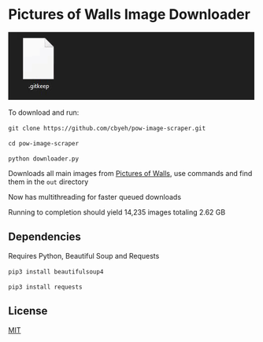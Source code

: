 # Pictures of Walls Image Downloader

![](example.gif)

To download and run:

`git clone https://github.com/cbyeh/pow-image-scraper.git`

`cd pow-image-scraper`

`python downloader.py`

Downloads all main images from [Pictures of Walls](http:picturesofwalls.com), use commands and find them in the `out` directory

Now has multithreading for faster queued downloads

Running to completion should yield 14,235 images totaling 2.62 GB

## Dependencies

Requires Python, Beautiful Soup and Requests

`pip3 install beautifulsoup4`

`pip3 install requests`

## License

[MIT](https://choosealicense.com/licenses/mit/)
